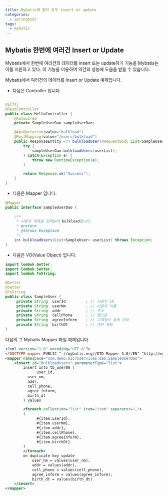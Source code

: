 ```yaml
---
title: Mybatis에 멀티 로우 insert or update
categories:
  - springboot
tags: 
  - mybatis
---
```


## Mybatis 한번에 여러건 Insert or Update
Mybatis에서 한번에 여러건의 데이터를 insert 또는 update하기 기능을 Mybatis는 이를 지원하고 있다.
이 기능을 이용하여 약간의 성능에 도움을 받을 수 있습니다.  

Mybatis에서 여러건의 데이터를 Insert or Update 예제입니다.  

- 다음은 Controller 입니다.  

```java

@Slf4j
@RestController
public class HelloController {
	@Autowired
	private SampleUserDao sampleUserDao;

	@ApiOperation(value="bulkload")
	@PostMapping(value="/users/bulkload")
	public ResponseEntity <?> bulkloadUser(@RequestBody List<SampleUser> userList) {
		try {
			sampleUserDao.bulkloadUsers(userList);
		} catch(Exception e) {
			throw new RuntimeException(e);
		}

		return Response.ok("Success");
	}
}
```

- 다음은 Mapper 입니다.  
  
```java
@Mapper
public interface SampleUserDao {	
	
	/**
	 * 사용자 목록을 입력받아 bulkload합니다.
	 * @return
	 * @throws Exception
	 */
	int bulkloadUsers(List<SampleUser> userList) throws Exception;
}
```

- 다음은 VO(Value Object) 입니다.

```java
import lombok.Getter;
import lombok.Setter;
import lombok.ToString;

@Getter
@Setter
@ToString
public class SampleUser {
	 private String  userId 		; // 사용자 ID
	 private String  userNm 		; // 사용자 이름
	 private String  addr 		    ; // 주소 
	 private String  cellPhone 	    ; // 핸드폰 
	 private String  agreeInform    ; // 고객정보 동의 여부 
	 private String  birthDt 	    ; // 생년 월일 
}

```


다음의 그 Mybatis Mapper 파일 예제입니다.  

```xml
<?xml version="1.0" encoding="UTF-8"?>
<!DOCTYPE mapper PUBLIC "-//mybatis.org//DTD Mapper 3.0//EN" "http://mybatis.org/dtd/mybatis-3-mapper.dtd">
<mapper namespace="com.demo.microservices.dao.SampleUserDao">
	<insert id="bulkloadUsers" parameterType="list">
		insert into tb_user00 (
			  user_id,
	      user_nm,
	      addr,
	      cell_phone,
	      agree_inform,
	      birth_dt
		) values 

		<foreach collection="list" item="item" separator=",">
		(
			  #{item.userId},
			  #{item.userNm},
			  #{item.addr},
			  #{item.cellPhone},
			  #{item.agreeInform},
			  #{item.birthDt}
		)
		</foreach> 	
		on duplicate key update 
		    user_nm = values(user_nm),
		    addr = values(addr),
		    cell_phone = values(cell_phone),
		    agree_inform = values(agree_inform),
		    birth_dt = values(birth_dt)
	</insert>
</mapper>
```

